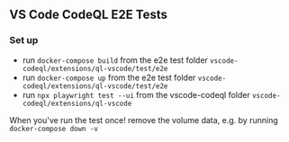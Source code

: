 ## VS Code CodeQL E2E Tests

### Set up

- run `docker-compose build` from the e2e test folder `vscode-codeql/extensions/ql-vscode/test/e2e`
- run `docker-compose up` from the e2e test folder `vscode-codeql/extensions/ql-vscode/test/e2e`
- run  `npx playwright test --ui` from the vscode-codeql folder `vscode-codeql/extensions/ql-vscode`

When you've run the test once! remove the volume data, e.g. by running `docker-compose down -v`